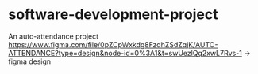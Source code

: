 # software-development-project
An auto-attendance project
https://www.figma.com/file/0pZCpWxkdg8FzdhZSdZqjK/AUTO-ATTENDANCE?type=design&node-id=0%3A1&t=swUezlQq2xwL7Rvs-1 -> figma design
